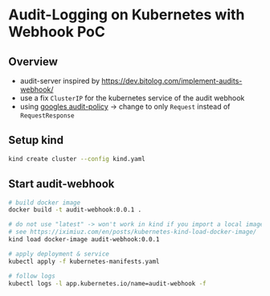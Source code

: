 # Audit-Logging on Kubernetes with Webhook PoC

## Overview

- audit-server inspired by https://dev.bitolog.com/implement-audits-webhook/
- use a fix `ClusterIP` for the kubernetes service of the audit webhook
- using [googles audit-policy](https://github.com/kubernetes/kubernetes/blob/master/cluster/gce/gci/configure-helper.sh#L1101) -> change to only `Request` instead of `RequestResponse`

## Setup kind

```bash
kind create cluster --config kind.yaml
```

## Start audit-webhook

```bash
# build docker image
docker build -t audit-webhook:0.0.1 .

# do not use "latest" -> won't work in kind if you import a local image
# see https://iximiuz.com/en/posts/kubernetes-kind-load-docker-image/
kind load docker-image audit-webhook:0.0.1

# apply deployment & service
kubectl apply -f kubernetes-manifests.yaml

# follow logs
kubectl logs -l app.kubernetes.io/name=audit-webhook -f
```